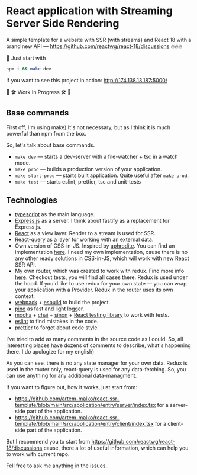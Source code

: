 # React application with Streaming Server Side Rendering

A simple template for a website with SSR (with streams) and React 18 with a brand new API — https://github.com/reactwg/react-18/discussions 🔥🔥🔥

🚀 Just start with

```bash
npm i && make dev
```
If you want to see this project in action: http://174.138.13.187:5000/

🚧 🛠️ Work In Progress 🛠️ 🚧

## Base commands

First off, I'm using make) It's not necessary, but as I think it is much powerful than npm from the box.

So, let's talk about base commands.

* `make dev` — starts a dev-server with a file-watcher + tsc in a watch mode.
* `make prod` — builds a production version of your application.
* `make start-prod` — starts built application. Quite useful after `make prod`.
* `make test` — starts eslint, prettier, tsc and unit-tests

## Technologies

* [typescript](https://www.typescriptlang.org/) as the main language.
* [Express.js](https://expressjs.com/) as a server. I think about fastify as a replacement for Express.js.
* [React](https://reactjs.org/) as a view layer. Render to a stream is used for SSR.
* [React-query](https://react-query.tanstack.com/) as a layer for working with an external data.
* Own version of CSS-in-JS. Inspired by [aphrodite](https://github.com/Khan/aphrodite). You can find an implementation [here](https://github.com/artem-malko/react-ssr-template/blob/main/src/framework/infrastructure/css). I need my own implementation, cause there is no any other ready solutions in CSS-in-JS, which will work with new React SSR API.
* My own router, which was created to work with redux. Find more info [here](https://github.com/artem-malko/react-ssr-template/blob/main/src/framework/infrastructure/router). Checkout tests, you will find all cases there. Redux is used under the hood. If you'd like to use redux for your own state — you can wrap your application with a Provider. Redux in the router uses its own context.
* [webpack](https://webpack.js.org/) + [esbuild](https://esbuild.github.io/) to build the project.
* [pino](https://github.com/pinojs/pino) as fast and light logger.
* [mocha](https://mochajs.org/) + [chai](https://www.chaijs.com/) + [sinon](https://sinonjs.org/) + [React testing library](https://testing-library.com/docs/react-testing-library/intro/) to work with tests.
* [eslint](https://eslint.org/) to find mistakes in the code.
* [prettier](https://prettier.io/) to forget about code style.

I've tried to add as many comments in the source code as I could. So, all interesting places have dozens of comments to describe, what's happening there. I do apologize for my english)

As you can see, there is no any state manager for your own data. Redux is used in the router only, react-query is used for any data-fetching. So, you can use anything for any additional data-managment.

If you want to figure out, how it works, just start from:
* https://github.com/artem-malko/react-ssr-template/blob/main/src/application/entry/server/index.tsx for a server-side part of the application.
* https://github.com/artem-malko/react-ssr-template/blob/main/src/application/entry/client/index.tsx for a client-side part of the application.

But I recommend you to start from https://github.com/reactwg/react-18/discussions cause, there a lot of useful information, which can help you to work with current repo.

Fell free to ask me anything in the [issues](https://github.com/artem-malko/react-ssr-template/issues/new).

